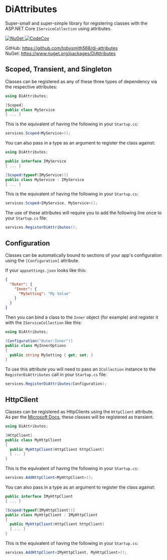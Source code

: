 # DiAttributes

Super-small and super-simple library for registering classes with the ASP.NET Core `IServiceCollection` using attributes.

<a href="https://www.nuget.org/packages/DiAttributes">
  <img alt="NuGet" src="https://img.shields.io/nuget/v/DiAttributes?logo=nuget">
</a>
<a href="https://codecov.io/gh/tobysmith568/di-attributes">
  <img alt="CodeCov" src="https://codecov.io/gh/tobysmith568/di-attributes/branch/main/graph/badge.svg"/>
</a>

GitHub: https://github.com/tobysmith568/di-attributes  
NuGet: https://www.nuget.org/packages/DiAttributes

## Scoped, Transient, and Singleton

Classes can be registered as any of these three types of dependency via the respective attributes:

```cs
using DiAttributes;

[Scoped]
public class MyService
{ ... }
```

This is the equivalent of having the following in your `Startup.cs`:

```cs
services.Scoped<MyService>();
```

You can also pass in a type as an argument to register the class against:

```cs
using DiAttributes;

public interface IMyService
{ ... }

[Scoped(typeof(IMyService))]
public class MyService : IMyService
{ ... }
```

This is the equivalent of having the following in your `Startup.cs`:

```cs
services.Scoped<IMyService, MyService>();
```

The use of these attributes will require you to add the following line once to your `Startup.cs` file:

```cs
services.RegisterDiAttributes();
```

## Configuration

Classes can be automatically bound to sections of your app's configuration using the `[Configuration]` attribute.

If your `appsettings.json` looks like this:
```json
{
  "Outer": {
    "Inner": {
      "MySetting": "My Value"
    }
  }
}
```

Then you can bind a class to the `Inner` object (for example) and register it with the `IServiceCollection` like this:
```cs
using DiAttributes;

[Configuration("Outer:Inner")]
public class MyInnerOptions
{
  public string MySetting { get; set; }
}
```

To use this attribute you will need to pass an `ICollection` instance to the `RegisterDiAttributes` call in your `Startup.cs` file:
```cs
services.RegisterDiAttributes(Configuration);
```
## HttpClient

Classes can be registered as HttpClients using the `HttpClient` attribute.  
As per the [Microsoft Docs](https://docs.microsoft.com/en-us/aspnet/core/fundamentals/http-requests?view=aspnetcore-6.0#typed-clients), these classes will be registered as transient.

```cs
using DiAttributes;

[HttpClient]
public class MyHttpClient
{
  public MyHttpClient(HttpClient httpClient)
  { ... }
}
```

This is the equivalent of having the following in your `Startup.cs`:

```cs
services.AddHttpClient<MyHttpClient>();
```

You can also pass in a type as an argument to register the class against:

```cs
public interface IMyHttpClient
{ ... }

[Scoped(typeof(IMyHttpClient))]
public class MyHttpClient : IMyHttpClient
{
  public MyHttpClient(HttpClient httpClient)
  { ... }
}
```

This is the equivalent of having the following in your `Startup.cs`:

```cs
services.AddHttpClient<IMyHttpClient, MyHttpClient>();
```

